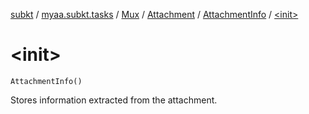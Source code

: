 [subkt](../../../../index.md) / [myaa.subkt.tasks](../../../index.md) / [Mux](../../index.md) / [Attachment](../index.md) / [AttachmentInfo](index.md) / [&lt;init&gt;](./-init-.md)

# &lt;init&gt;

`AttachmentInfo()`

Stores information extracted from the attachment.

